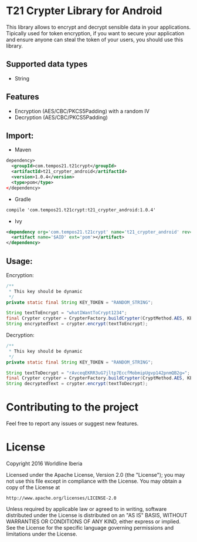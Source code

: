 # T21 Crypter Library for Android

This library allows to encrypt and decrypt sensible data in your applications.
Tipically used for token encryption, if you want to secure your application and ensure anyone can steal the token of your users, you should use this library.

## Supported data types
- String

## Features
- Encryption (AES/CBC/PKCS5Padding) with a random IV
- Decryption (AES/CBC/PKCS5Padding)

## Import:

- Maven
```xml
dependency>
  <groupId>com.tempos21.t21crypt</groupId>
  <artifactId>t21_crypter_android</artifactId>
  <version>1.0.4</version>
  <type>pom</type>
</dependency>
````
- Gradle
```xml
compile 'com.tempos21.t21crypt:t21_crypter_android:1.0.4'
```
- Ivy
```xml
<dependency org='com.tempos21.t21crypt' name='t21_crypter_android' rev='1.0.4'>
  <artifact name='$AID' ext='pom'></artifact>
</dependency>
```

## Usage:

Encryption:

```java
/**
 * This key should be dynamic
 */
private static final String KEY_TOKEN = "RANDOM_STRING";

String textToEncrypt = "whatIWantToCrypt1234";
final Crypter crypter = CrypterFactory.buildCrypter(CryptMethod.AES, KEY_TOKEN);
String encryptedText = crypter.encrypt(textToEncrypt);
```

Decryption:

```java
/**
 * This key should be dynamic
 */
private static final String KEY_TOKEN = "RANDOM_STRING";

String textToDecrypt = "rAvceqEKRR3uG7jltp7EccfMobmipUgvp142pnmQB2g=";
final Crypter crypter = CrypterFactory.buildCrypter(CryptMethod.AES, KEY_TOKEN);
String decryptedText = crypter.encrypt(textToDecrypt);
```

# Contributing to the project

Feel free to report any issues or suggest new features.

# License

Copyright 2016 Worldline Iberia

Licensed under the Apache License, Version 2.0 (the "License");
you may not use this file except in compliance with the License.
You may obtain a copy of the License at

    http://www.apache.org/licenses/LICENSE-2.0

Unless required by applicable law or agreed to in writing, software
distributed under the License is distributed on an "AS IS" BASIS,
WITHOUT WARRANTIES OR CONDITIONS OF ANY KIND, either express or implied.
See the License for the specific language governing permissions and
limitations under the License.
